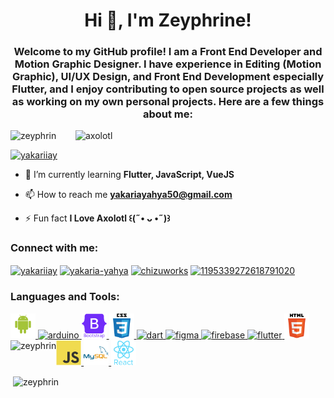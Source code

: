 <h1 align="center">Hi 👋, I'm Zeyphrine!</h1>
<h3 align="center">Welcome to my GitHub profile! I am a Front End Developer and Motion Graphic Designer. I have experience in Editing (Motion Graphic), UI/UX Design, and Front End Development especially Flutter, and I enjoy contributing to open source projects as well as working on my own personal projects. Here are a few things about me:</h3>

<img align="right" alt="axolotl" width="400" src="https://i.pinimg.com/originals/32/ae/a4/32aea487a264ee97297f5213e1535333.gif">

<p align="left"> <img src="https://komarev.com/ghpvc/?username=zeyphrin&label=Profile%20views&color=0e75b6&style=flat" alt="zeyphrin" /> </p>

<p align="left"> <a href="https://twitter.com/yakariiay" target="blank"><img src="https://img.shields.io/twitter/follow/yakariiay?logo=twitter&style=for-the-badge" alt="yakariiay" /></a> </p>

- 🌱 I’m currently learning **Flutter, JavaScript, VueJS**

- 📫 How to reach me **yakariayahya50@gmail.com**

- ⚡ Fun fact **I Love Axolotl ꒰(˶• ᴗ •˶)꒱**

<h3 align="left">Connect with me:</h3>
<p align="left">
<a href="https://twitter.com/yakariiay" target="blank"><img align="center" src="https://raw.githubusercontent.com/rahuldkjain/github-profile-readme-generator/master/src/images/icons/Social/twitter.svg" alt="yakariiay" height="30" width="40" /></a>
<a href="https://linkedin.com/in/yakaria-yahya" target="blank"><img align="center" src="https://raw.githubusercontent.com/rahuldkjain/github-profile-readme-generator/master/src/images/icons/Social/linked-in-alt.svg" alt="yakaria-yahya" height="30" width="40" /></a>
<a href="https://www.instagram.com/chizuworks/" target="blank"><img align="center" src="https://raw.githubusercontent.com/rahuldkjain/github-profile-readme-generator/master/src/images/icons/Social/instagram.svg" alt="chizuworks" height="30" width="40" /></a>
<a href="https://discord.gg/APpQXudRME" target="blank"><img align="center" src="https://raw.githubusercontent.com/rahuldkjain/github-profile-readme-generator/master/src/images/icons/Social/discord.svg" alt="1195339272618791020" height="30" width="40" /></a>
</p>

<h3 align="left">Languages and Tools:</h3>
<p align="left"> <a href="https://developer.android.com" target="_blank" rel="noreferrer"> <img src="https://raw.githubusercontent.com/devicons/devicon/master/icons/android/android-original-wordmark.svg" alt="android" width="40" height="40"/> </a> <a href="https://www.arduino.cc/" target="_blank" rel="noreferrer"> <img src="https://cdn.worldvectorlogo.com/logos/arduino-1.svg" alt="arduino" width="40" height="40"/> </a> <a href="https://getbootstrap.com" target="_blank" rel="noreferrer"> <img src="https://raw.githubusercontent.com/devicons/devicon/master/icons/bootstrap/bootstrap-plain-wordmark.svg" alt="bootstrap" width="40" height="40"/> </a> <a href="https://www.w3schools.com/css/" target="_blank" rel="noreferrer"> <img src="https://raw.githubusercontent.com/devicons/devicon/master/icons/css3/css3-original-wordmark.svg" alt="css3" width="40" height="40"/> </a> <a href="https://dart.dev" target="_blank" rel="noreferrer"> <img src="https://www.vectorlogo.zone/logos/dartlang/dartlang-icon.svg" alt="dart" width="40" height="40"/> </a> <a href="https://www.figma.com/" target="_blank" rel="noreferrer"> <img src="https://www.vectorlogo.zone/logos/figma/figma-icon.svg" alt="figma" width="40" height="40"/> </a> <a href="https://firebase.google.com/" target="_blank" rel="noreferrer"> <img src="https://www.vectorlogo.zone/logos/firebase/firebase-icon.svg" alt="firebase" width="40" height="40"/> </a> <a href="https://flutter.dev" target="_blank" rel="noreferrer"> <img src="https://www.vectorlogo.zone/logos/flutterio/flutterio-icon.svg" alt="flutter" width="40" height="40"/> </a> <a href="https://www.w3.org/html/" target="_blank" rel="noreferrer"> <img src="https://raw.githubusercontent.com/devicons/devicon/master/icons/html5/html5-original-wordmark.svg" alt="html5" width="40" height="40"/> </a> <a href="https://developer.mozilla.org/en-US/docs/Web/JavaScript" target="_blank" rel="noreferrer"> <img src="https://raw.githubusercontent.com/devicons/devicon/master/icons/javascript/javascript-original.svg" alt="javascript" width="40" height="40"/> </a> <a href="https://www.mysql.com/" target="_blank" rel="noreferrer"> <img src="https://raw.githubusercontent.com/devicons/devicon/master/icons/mysql/mysql-original-wordmark.svg" alt="mysql" width="40" height="40"/> </a> <a href="https://reactjs.org/" target="_blank" rel="noreferrer"> <img src="https://raw.githubusercontent.com/devicons/devicon/master/icons/react/react-original-wordmark.svg" alt="react" width="40" height="40"/> </a><a 

<p><img align="left" src="https://github-readme-stats.vercel.app/api/top-langs?username=zeyphrin&show_icons=true&locale=en&layout=compact" alt="zeyphrin" /></p>

<p>&nbsp;<img align="center" src="https://github-readme-stats.vercel.app/api?username=zeyphrin&show_icons=true&locale=en" alt="zeyphrin" /></p>

